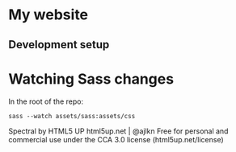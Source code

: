# My website

## Development setup 

# Watching Sass changes
In the root of the repo:
```
sass --watch assets/sass:assets/css
```

Spectral by HTML5 UP
html5up.net | @ajlkn
Free for personal and commercial use under the CCA 3.0 license (html5up.net/license)
